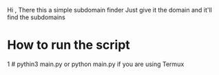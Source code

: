Hi , There this a simple subdomain finder
Just give it the domain and it'll find the subdomains
# How to run the script
1 # pythin3 main.py or python main.py if you are using Termux
